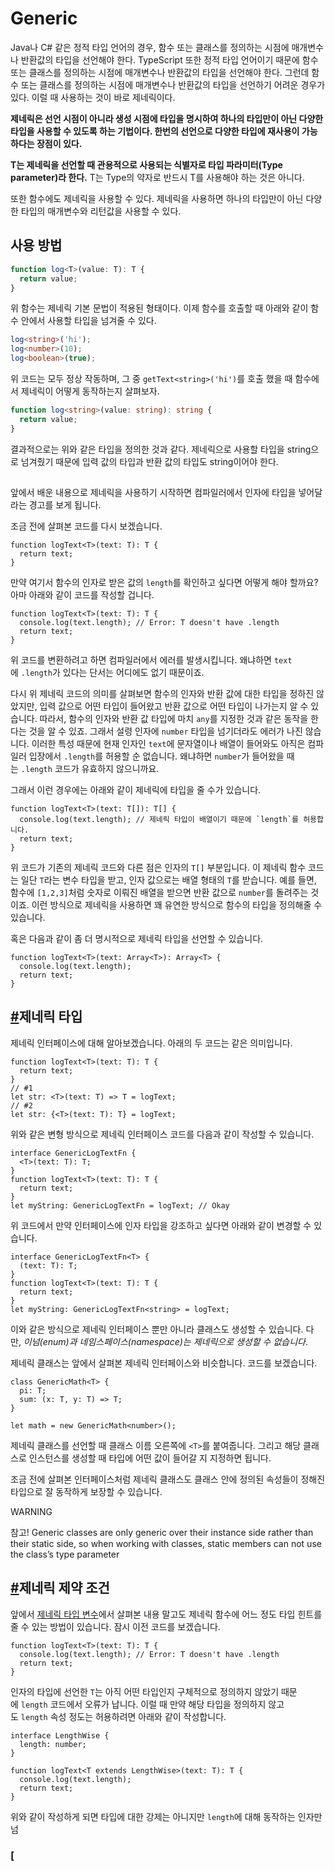 # Generic

Java나 C# 같은 정적 타입 언어의 경우, 함수 또는 클래스를 정의하는 시점에 매개변수나 반환값의 타입을 선언해야 한다. TypeScript 또한 정적 타입 언어이기 때문에 함수 또는 클래스를 정의하는 시점에 매개변수나 반환값의 타입을 선언해야 한다. 그런데 함수 또는 클래스를 정의하는 시점에 매개변수나 반환값의 타입을 선언하기 어려운 경우가 있다. 이럴 때 사용하는 것이 바로 제네릭이다.

**제네릭은 선언 시점이 아니라 생성 시점에 타입을 명시하여 하나의 타입만이 아닌 다양한 타입을 사용할 수 있도록 하는 기법이다. 한번의 선언으로 다양한 타입에 재사용이 가능하다는 장점이 있다.**

**T는 제네릭을 선언할 때 관용적으로 사용되는 식별자로 타입 파라미터(Type parameter)라 한다.** T는 Type의 약자로 반드시 T를 사용해야 하는 것은 아니다.

또한 함수에도 제네릭을 사용할 수 있다. 제네릭을 사용하면 하나의 타입만이 아닌 다양한 타입의 매개변수와 리턴값을 사용할 수 있다.

## 사용 방법

```typescript
function log<T>(value: T): T {
  return value;
}
```

위 함수는 제네릭 기본 문법이 적용된 형태이다. 이제 함수를 호출할 때 아래와 같이 함수 안에서 사용할 타입을 넘겨줄 수 있다.

```typescript
log<string>('hi');
log<number>(10);
log<boolean>(true);
```

위 코드는 모두 정상 작동하며, 그 중 `getText<string>('hi')`를 호출 했을 때 함수에서 제네릭이 어떻게 동작하는지 살펴보자.

```typescript
function log<string>(value: string): string {
  return value;
}
```

결과적으로는 위와 같은 타입을 정의한 것과 같다. 제네릭으로 사용할 타입을 string으로 넘겨줬기 때문에 입력 값의 타입과 반환 값의 타입도 string이어야 한다.

## 

앞에서 배운 내용으로 제네릭을 사용하기 시작하면 컴파일러에서 인자에 타입을 넣어달라는 경고를 보게 됩니다.

조금 전에 살펴본 코드를 다시 보겠습니다.

```
function logText<T>(text: T): T {
  return text;
}
```

만약 여기서 함수의 인자로 받은 값의 `length`를 확인하고 싶다면 어떻게 해야 할까요? 아마 아래와 같이 코드를 작성할 겁니다.

```
function logText<T>(text: T): T {
  console.log(text.length); // Error: T doesn't have .length
  return text;
}
```

위 코드를 변환하려고 하면 컴파일러에서 에러를 발생시킵니다. 왜냐하면 `text`에 `.length`가 있다는 단서는 어디에도 없기 때문이죠.

다시 위 제네릭 코드의 의미를 살펴보면 함수의 인자와 반환 값에 대한 타입을 정하진 않았지만, 입력 값으로 어떤 타입이 들어왔고 반환 값으로 어떤 타입이 나가는지 알 수 있습니다. 따라서, 함수의 인자와 반환 값 타입에 마치 `any`를 지정한 것과 같은 동작을 한다는 것을 알 수 있죠. 그래서 설령 인자에 `number` 타입을 넘기더라도 에러가 나진 않습니다. 이러한 특성 때문에 현재 인자인 `text`에 문자열이나 배열이 들어와도 아직은 컴파일러 입장에서 `.length`를 허용할 순 없습니다. 왜냐하면 `number`가 들어왔을 때는 `.length` 코드가 유효하지 않으니까요.

그래서 이런 경우에는 아래와 같이 제네릭에 타입을 줄 수가 있습니다.

```
function logText<T>(text: T[]): T[] {
  console.log(text.length); // 제네릭 타입이 배열이기 때문에 `length`를 허용합니다.
  return text;
}
```

위 코드가 기존의 제네릭 코드와 다른 점은 인자의 `T[]` 부분입니다. 이 제네릭 함수 코드는 일단 `T`라는 변수 타입을 받고, 인자 값으로는 배열 형태의 `T`를 받습니다. 예를 들면, 함수에 `[1,2,3]`처럼 숫자로 이뤄진 배열을 받으면 반환 값으로 `number`를 돌려주는 것이죠. 이런 방식으로 제네릭을 사용하면 꽤 유연한 방식으로 함수의 타입을 정의해줄 수 있습니다.

혹은 다음과 같이 좀 더 명시적으로 제네릭 타입을 선언할 수 있습니다.

```
function logText<T>(text: Array<T>): Array<T> {
  console.log(text.length);
  return text;
}
```

## [#](https://joshua1988.github.io/ts/guide/generics.html#%EC%A0%9C%EB%84%A4%EB%A6%AD-%ED%83%80%EC%9E%85)제네릭 타입

제네릭 인터페이스에 대해 알아보겠습니다. 아래의 두 코드는 같은 의미입니다.

```
function logText<T>(text: T): T {
  return text;
}
// #1
let str: <T>(text: T) => T = logText;
// #2
let str: {<T>(text: T): T} = logText;
```

위와 같은 변형 방식으로 제네릭 인터페이스 코드를 다음과 같이 작성할 수 있습니다.

```
interface GenericLogTextFn {
  <T>(text: T): T;
}
function logText<T>(text: T): T {
  return text;
}
let myString: GenericLogTextFn = logText; // Okay
```

위 코드에서 만약 인터페이스에 인자 타입을 강조하고 싶다면 아래와 같이 변경할 수 있습니다.

```
interface GenericLogTextFn<T> {
  (text: T): T;
}
function logText<T>(text: T): T {
  return text;
}
let myString: GenericLogTextFn<string> = logText;
```

이와 같은 방식으로 제네릭 인터페이스 뿐만 아니라 클래스도 생성할 수 있습니다. 다만, *이넘(enum)과 네임스페이스(namespace)는 제네릭으로 생성할 수 없습니다*.



제네릭 클래스는 앞에서 살펴본 제네릭 인터페이스와 비슷합니다. 코드를 보겠습니다.

```
class GenericMath<T> {
  pi: T;
  sum: (x: T, y: T) => T;
}

let math = new GenericMath<number>();
```

제네릭 클래스를 선언할 때 클래스 이름 오른쪽에 `<T>`를 붙여줍니다. 그리고 해당 클래스로 인스턴스를 생성할 때 타입에 어떤 값이 들어갈 지 지정하면 됩니다.

조금 전에 살펴본 인터페이스처럼 제네릭 클래스도 클래스 안에 정의된 속성들이 정해진 타입으로 잘 동작하게 보장할 수 있습니다.

WARNING

참고! Generic classes are only generic over their instance side rather than their static side, so when working with classes, static members can not use the class’s type parameter

## [#](https://joshua1988.github.io/ts/guide/generics.html#%EC%A0%9C%EB%84%A4%EB%A6%AD-%EC%A0%9C%EC%95%BD-%EC%A1%B0%EA%B1%B4)제네릭 제약 조건

앞에서 [제네릭 타입 변수](https://joshua1988.github.io/ts/guide/generics.html#%EC%A0%9C%EB%84%A4%EB%A6%AD-%ED%83%80%EC%9E%85-%EB%B3%80%EC%88%98)에서 살펴본 내용 말고도 제네릭 함수에 어느 정도 타입 힌트를 줄 수 있는 방법이 있습니다. 잠시 이전 코드를 보겠습니다.

```
function logText<T>(text: T): T {
  console.log(text.length); // Error: T doesn't have .length
  return text;
}
```

인자의 타입에 선언한 `T`는 아직 어떤 타입인지 구체적으로 정의하지 않았기 때문에 `length` 코드에서 오류가 납니다. 이럴 때 만약 해당 타입을 정의하지 않고도 `length` 속성 정도는 허용하려면 아래와 같이 작성합니다.

```
interface LengthWise {
  length: number;
}

function logText<T extends LengthWise>(text: T): T {
  console.log(text.length);
  return text;
}
```

위와 같이 작성하게 되면 타입에 대한 강제는 아니지만 `length`에 대해 동작하는 인자만 넘

### [
